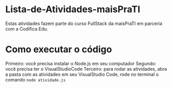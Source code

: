 # Lista-de-Atividades-maisPraTI
Estas atividades fazem parte do curso FullStack da maisPraTI em parceria com a Codifica Edu.
# Como executar o código
Primeiro: você precisa instalar o Node.js em seu computador
Segundo: você precisa ter o VisualStudioCode
Terceiro: para rodar as atividades, abra a pasta com as atividades em seu VisualStudio Code, rode no terminal o comando `node atividade.js`
